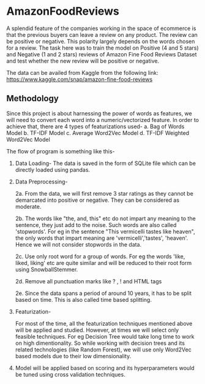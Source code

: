# AmazonFoodReviews
A splendid feature of the companies working in the space of ecommerce is that the previous buyers can leave a review on any product. The review can be positive or negative. This polarity largely depends on the words chosen for a review. The task here was to train the model on Positive (4 and 5 stars) and Negative (1 and 2 stars) reviews of Amazon Fine Food Reviews Dataset and test whether the new review will be positive or negative.

The data can be availed from Kaggle from the following link: https://www.kaggle.com/snap/amazon-fine-food-reviews

## Methodology
Since this project is about harnessing the power of words as features, we will need to convert each word into a numeric/vectorized feature.
In order to achieve that, there are 4 types of featurizations used-
a. Bag of Words Model
b. TF-IDF Model
c. Average Word2Vec Model
d. TF-IDF Weighted Word2Vec Model

The flow of program is something like this-

1. Data Loading-
  The data is saved in the form of SQLite file which can be directly loaded using pandas.

2. Data Preprocessing-

    2a. From the data, we will first remove 3 star ratings as they cannot be demarcated into positive or negative. They can be              considered as moderate.
  
    2b. The words like "the, and, this" etc do not impart any meaning to the sentence, they just add to the noise. Such words are also       called 'stopwords'. For eg in the sentence "This vermicelli tastes like heaven", the only words that impart meaning are                 'vermicelli','tastes', 'heaven'. Hence we will not consider stopwords in the data.
  
    2c. Use only root word for a group of words. For eg the words 'like, liked, liking' etc are quite similar and will be reduced to         their root form using SnowballStemmer. 
  
    2d. Remove all punctuation marks like ? , ! and HTML tags

    2e. Since the data spans a period of around 10 years, it has to be split based on time. This is also called time based splitting.

3. Featurization-

    For most of the time, all the featurization techniques mentioned above will be applied and studied. However, at times we will select     only feasible techniques. For eg Decision Tree would take long time to work on high dimentionality. So while working with decision       trees and its related technologies (like Random Forest), we will use only Word2Vec based models due to their low dimensionality.

4. Model will be applied based on scoring and its hyperparameters would be tuned using cross validation techniques. 
